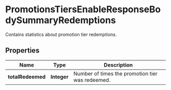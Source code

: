 

# PromotionsTiersEnableResponseBodySummaryRedemptions

Contains statistics about promotion tier redemptions.

## Properties

| Name | Type | Description |
|------------ | ------------- | ------------- |
|**totalRedeemed** | **Integer** | Number of times the promotion tier was redeemed. |



